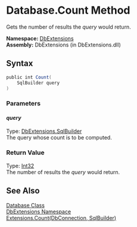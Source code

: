 Database.Count Method
=====================
Gets the number of results the *query* would return.

**Namespace:** [DbExtensions][1]  
**Assembly:** DbExtensions (in DbExtensions.dll)

Syntax
------

```csharp
public int Count(
	SqlBuilder query
)
```

### Parameters

#### *query*
Type: [DbExtensions.SqlBuilder][2]  
The query whose count is to be computed.

### Return Value
Type: [Int32][3]  
The number of results the *query* would return.

See Also
--------
[Database Class][4]  
[DbExtensions Namespace][1]  
[Extensions.Count(DbConnection, SqlBuilder)][5]  

[1]: ../README.md
[2]: ../SqlBuilder/README.md
[3]: http://msdn.microsoft.com/en-us/library/td2s409d
[4]: README.md
[5]: ../Extensions/Count.md